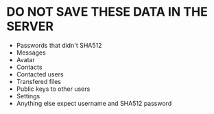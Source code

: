 # DO NOT SAVE THESE DATA IN THE SERVER

- Passwords that didn't SHA512
- Messages
- Avatar
- Contacts
- Contacted users
- Transfered files
- Public keys to other users
- Settings
- Anything else expect username and SHA512 password

